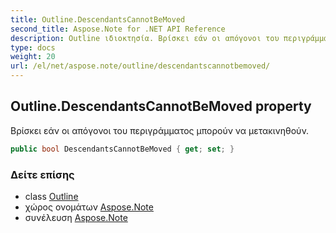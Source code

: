 ```yaml
---
title: Outline.DescendantsCannotBeMoved
second_title: Aspose.Note for .NET API Reference
description: Outline ιδιοκτησία. Βρίσκει εάν οι απόγονοι του περιγράμματος μπορούν να μετακινηθούν.
type: docs
weight: 20
url: /el/net/aspose.note/outline/descendantscannotbemoved/
---
```

## Outline.DescendantsCannotBeMoved property

Βρίσκει εάν οι απόγονοι του περιγράμματος μπορούν να μετακινηθούν.

```csharp
public bool DescendantsCannotBeMoved { get; set; }
```

### Δείτε επίσης

* class [Outline](../)
* χώρος ονομάτων [Aspose.Note](../../outline/)
* συνέλευση [Aspose.Note](../../../)


